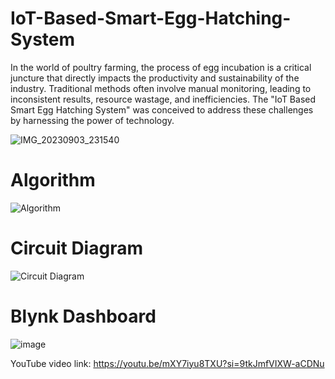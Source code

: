 # IoT-Based-Smart-Egg-Hatching-System
In the world of poultry farming, the process of egg incubation is a critical juncture that directly impacts the productivity and sustainability of the industry. Traditional methods often involve manual monitoring, leading to inconsistent results, resource wastage, and inefficiencies. The "IoT Based Smart Egg Hatching System" was conceived to address these challenges by harnessing the power of technology.

![IMG_20230903_231540](https://github.com/Yeaz065/IoT-Based-Smart-Egg-Hatching-System/assets/68266229/ffafc273-15a7-4380-b6d1-4ee93a86ff60)


# Algorithm
![Algorithm](https://github.com/Yeaz065/IoT-Based-Smart-Egg-Hatching-System/assets/68266229/fb4690dd-871d-417a-ad8f-22839dcca342)


# Circuit Diagram
![Circuit Diagram](https://github.com/Yeaz065/IoT-Based-Smart-Egg-Hatching-System/assets/68266229/aba4602b-f69b-4aaf-82cd-327ae1810c1a)


# Blynk Dashboard
![image](https://github.com/Yeaz065/IoT-Based-Smart-Egg-Hatching-System/assets/68266229/bf57deef-6b87-46ce-92bb-d816f2b0d067)


YouTube video link: https://youtu.be/mXY7iyu8TXU?si=9tkJmfVIXW-aCDNu

